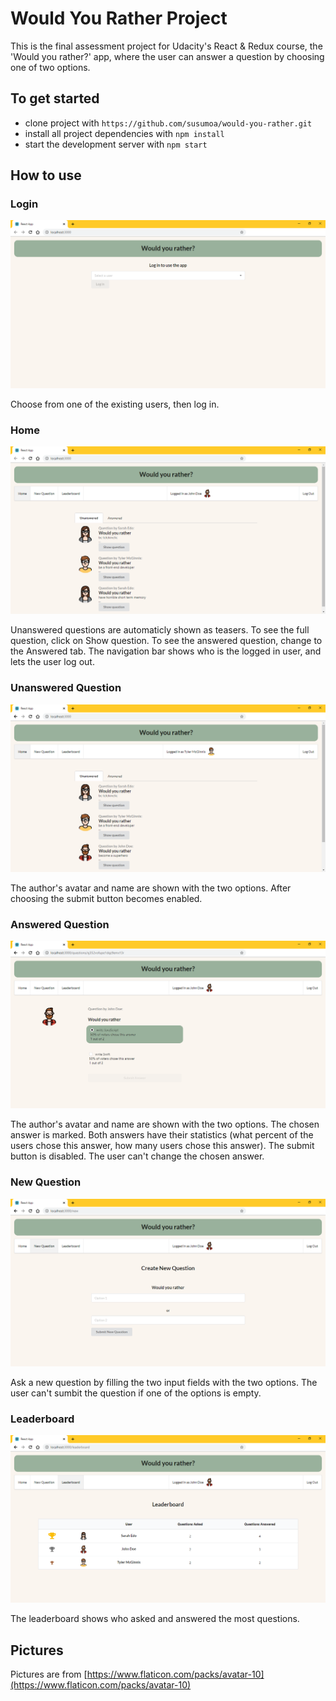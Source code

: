 # Would You Rather Project

This is the final assessment project for Udacity's React & Redux course, the 'Would you rather?' app, where the user can answer a question by choosing one of two options.


## To get started

* clone project with `https://github.com/susumoa/would-you-rather.git`
* install all project dependencies with `npm install`
* start the development server with `npm start`


## How to use

### Login

![login](./screenshots/Login.png)

Choose from one of the existing users, then log in.


### Home

![home](./screenshots/Home.png)

Unanswered questions are automaticly shown as teasers. To see the full question, click on Show question.
To see the answered question, change to the Answered tab.
The navigation bar shows who is the logged in user, and lets the user log out.


### Unanswered Question

![unanswered_question](./screenshots/Unanswered.png)

The author's avatar and name are shown with the two options. After choosing the submit button becomes enabled.


### Answered Question

![answered_question](./screenshots/Answered.png)

The author's avatar and name are shown with the two options. The chosen answer is marked. Both answers have their statistics (what percent of the users chose this answer, how many users chose this answer). The submit button is disabled. The user can't change the chosen answer.


### New Question

![new](./screenshots/New.png)

Ask a new question by filling the two input fields with the two options. The user can't sumbit the question if one of the options is empty.


### Leaderboard

![leaderboard](./screenshots/Leaderboard.png)

The leaderboard shows who asked and answered the most questions.


## Pictures

Pictures are from [https://www.flaticon.com/packs/avatar-10](https://www.flaticon.com/packs/avatar-10)